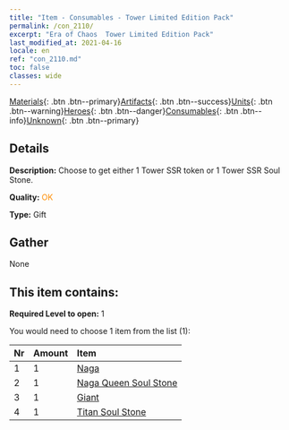 ```yaml
---
title: "Item - Consumables - Tower Limited Edition Pack"
permalink: /con_2110/
excerpt: "Era of Chaos  Tower Limited Edition Pack"
last_modified_at: 2021-04-16
locale: en
ref: "con_2110.md"
toc: false
classes: wide
---
```

 [Materials](/Items/){: .btn .btn--primary}[Artifacts](/Items/Artifacts/){: .btn .btn--success}[Units](/Items/Units/){: .btn .btn--warning}[Heroes](/Items/Heroes/){: .btn .btn--danger}[Consumables](/Items/Consumables/){: .btn .btn--info}[Unknown](/Items/Unknown/){: .btn .btn--primary}

## Details
 **Description:** Choose to get either 1 Tower SSR token or 1 Tower SSR Soul Stone.

 **Quality:** <span style="color: #FF8C00">OK</span>

 **Type:** Gift

## Gather

  None

## This item contains:

 **Required Level to open:** 1

 You would need to choose 1 item from the list (1):

  | Nr | Amount |     Item    |
  |:---|:-------|:------------|
  | 1 | 1 | [Naga](/Items/unt_240/) |  | 
  | 2 | 1 | [Naga Queen Soul Stone](/Items/unt_325/) |  | 
  | 3 | 1 | [Giant ](/Items/unt_241/) |  | 
  | 4 | 1 | [Titan Soul Stone](/Items/unt_326/) |  | 
